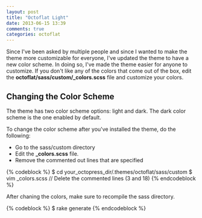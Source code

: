```yaml
---
layout: post
title: "Octoflat Light"
date: 2013-06-15 13:39
comments: true
categories: octoflat
---
```


Since I've been asked by multiple people and since I wanted to make the theme more customizable for everyone, I've updated the theme to have a new color scheme. In doing so, I've made the theme easier for anyone to customize. If you don't like
any of the colors that come out of the box, edit the **octoflat/sass/custom/_colors.scss** file and customize your colors.

## Changing the Color Scheme

The theme has two color scheme options: light and dark. The dark color scheme is the one enabled by default.

To change the color scheme after you've installed the theme, do the following:

- Go to the sass/custom directory 
- Edit the **_colors.scss** file.
- Remove the commented out lines that are specified

{% codeblock %}
$ cd your_octopress_dir/.themes/octoflat/sass/custom
$ vim _colors.scss
// Delete the commented lines (3 and 18)
{% endcodeblock %}

After chaning the colors, make sure to recompile the sass directory.

{% codeblock %}
$ rake generate
{% endcodeblock %}
